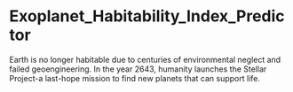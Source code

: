 # Exoplanet_Habitability_Index_Predictor
Earth is no longer habitable due to centuries of environmental neglect and failed geoengineering. In the year 2643, humanity launches the Stellar Project-a last-hope mission to find new planets that can support life.
